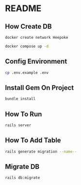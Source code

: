 # README

## How Create DB

```bash
docker create network Heepoke
```

```bash
docker compose up -d
```

## Config Environment

```bash
cp .env.example .env
```

## Install Gem On Project

```bash
bundle install
```

## How To Run 

```bash
rails server
```

## How To Add Table

```bash
rails generate migration --name--
```

## Migrate DB

```bash
rails db:migrate
```